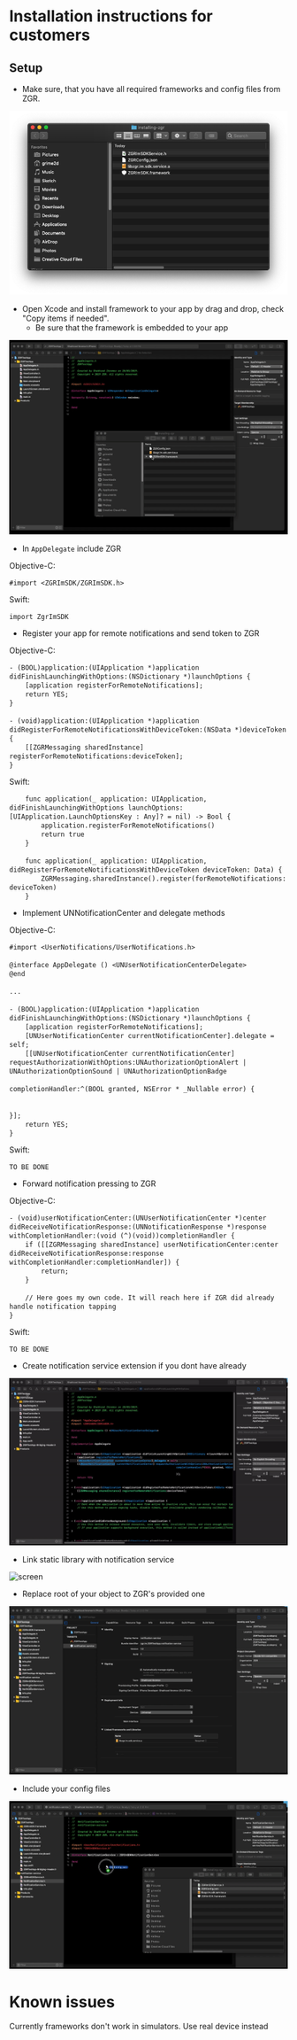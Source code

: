 # Installation instructions for customers

## Setup

* Make sure, that you have all required frameworks and config files from ZGR.

![screen](screen_1.png)

* Open Xcode and install framework to your app by drag and drop, check "Copy items if needed".
    * Be sure that the framework is embedded to your app

![screen](video_1.gif)

* In `AppDelegate` include ZGR

Objective-C:

```
#import <ZGRImSDK/ZGRImSDK.h>
```
   
Swift:

```
import ZgrImSDK
```

* Register your app for remote notifications and send token to ZGR

Objective-C:

```
- (BOOL)application:(UIApplication *)application didFinishLaunchingWithOptions:(NSDictionary *)launchOptions {
    [application registerForRemoteNotifications];
    return YES;
}

- (void)application:(UIApplication *)application didRegisterForRemoteNotificationsWithDeviceToken:(NSData *)deviceToken {
    [[ZGRMessaging sharedInstance] registerForRemoteNotifications:deviceToken];
}
```
 
Swift:

```
    func application(_ application: UIApplication, didFinishLaunchingWithOptions launchOptions: [UIApplication.LaunchOptionsKey : Any]? = nil) -> Bool {
        application.registerForRemoteNotifications()
        return true
    }

    func application(_ application: UIApplication, didRegisterForRemoteNotificationsWithDeviceToken deviceToken: Data) {
        ZGRMessaging.sharedInstance().register(forRemoteNotifications: deviceToken)
    }
```

* Implement UNNotificationCenter and delegate methods

Objective-C:

```
#import <UserNotifications/UserNotifications.h>

@interface AppDelegate () <UNUserNotificationCenterDelegate>
@end 

...

- (BOOL)application:(UIApplication *)application didFinishLaunchingWithOptions:(NSDictionary *)launchOptions {
    [application registerForRemoteNotifications];
    [UNUserNotificationCenter currentNotificationCenter].delegate = self;
    [[UNUserNotificationCenter currentNotificationCenter] requestAuthorizationWithOptions:UNAuthorizationOptionAlert | UNAuthorizationOptionSound | UNAuthorizationOptionBadge
                                                                        completionHandler:^(BOOL granted, NSError * _Nullable error) {

                                                                        }];
    return YES;
}

```
    
Swift:

```
TO BE DONE
```

* Forward notification pressing to ZGR

Objective-C:

```
- (void)userNotificationCenter:(UNUserNotificationCenter *)center didReceiveNotificationResponse:(UNNotificationResponse *)response withCompletionHandler:(void (^)(void))completionHandler {
    if ([[ZGRMessaging sharedInstance] userNotificationCenter:center didReceiveNotificationResponse:response withCompletionHandler:completionHandler]) {
        return;
    }

    // Here goes my own code. It will reach here if ZGR did already handle notification tapping
}
```

Swift:

```
TO BE DONE
```


* Create notification service extension if you dont have already

![screen](video_2.gif)

* Link static library with notification service

![screen](video_3.gif)

* Replace root of your object to ZGR's provided one

![screen](video_4.gif)

* Include your config files

![screen](video_5.gif)


# Known issues

Currently frameworks don't work in simulators. Use real device instead
